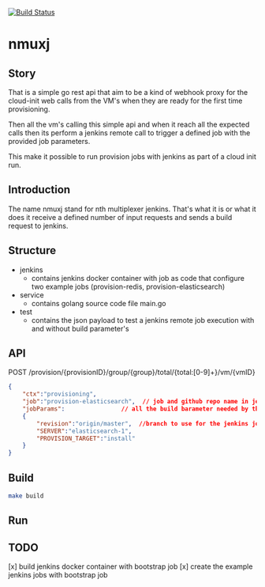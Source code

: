 [![Build Status](https://travis-ci.com/fr123k/nmuxj.svg?branch=master)](https://travis-ci.com/fr123k/nmuxj)

# nmuxj

## Story

That is a simple go rest api that aim to be a kind of webhook proxy for
the cloud-init web calls from the VM's when they are ready for the first 
time provisioning.

Then all the vm's calling this simple api and when it reach all the expected calls
then its perform a jenkins remote call to trigger a defined job with the provided
job parameters.

This make it possible to run provision jobs with jenkins as part of a cloud init
run.

## Introduction

The name nmuxj stand for nth multiplexer jenkins. That's what it is or what it does it receive a defined number of input requests and sends a build request to jenkins.

## Structure

* jenkins
    * contains jenkins docker container with job as code that configure two example jobs (provision-redis, provision-elasticsearch)
* service
    * contains golang source code file main.go
* test
    * contains the json payload to test a jenkins remote job execution with and without build parameter's 

## API

POST /provision/{provisionID}/group/{group}/total/{total:[0-9]+}/vm/{vmID}
```json
{
    "ctx":"provisioning",
    "job":"provision-elasticsearch",  // job and github repo name in jenkins
    "jobParams":                // all the build barameter needed by the deploy job
    {
        "revision":"origin/master",  //branch to use for the jenkins job
        "SERVER":"elasticsearch-1",
        "PROVISION_TARGET":"install"
    }
}
```

## Build

```bash
make build
```

## Run

## TODO

[x] build jenkins docker container with bootstrap job
[x] create the example jenkins jobs with bootstrap job
